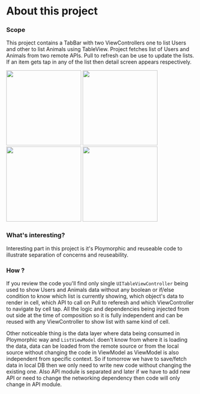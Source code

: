 # About this project

### Scope
This project contains a TabBar with two ViewControllers one to list Users and other to list Animals using TableView. Project fetches list of Users and Animals from two remote APIs. Pull to refresh can be use to update the lists. If an item gets tap in any of the list then detail screen appears respectively. 

<p float="left">
  <img src="https://user-images.githubusercontent.com/16016161/163126685-d93f4c7d-17df-4606-82c7-71a168a1b4da.png" width="200" />
  <img src="https://user-images.githubusercontent.com/16016161/163127062-8f4ba9af-5b50-4408-808d-6f00e9216c8b.png" width="200" /> 
  <img src="https://user-images.githubusercontent.com/16016161/163126844-885f925c-b8dc-47ee-8a1f-4d96152935d4.png" width="200" />
  <img src="https://user-images.githubusercontent.com/16016161/163126963-43511abf-8845-4040-a615-afba57b6a3fb.png" width="200" />
</p>

### What's interesting?
Interesting part in this project is it's Ploymorphic and reuseable code to illustrate separation of concerns and reuseability.

### How ?
If you review the code you'll find only single `UITableViewController` being used to show Users and Animals data without any boolean or if/else condition to know which list is currently showing, which object's data to render in cell, which API to call on Pull to referesh and which ViewController to navigate by cell tap. All the logic and dependencies being injected from out side at the time of composition so it is fully independent and can be reused with any ViewController to show list with same kind of cell.

Other noticeable thing is the data layer where data being consumed in Ploymorphic way and `ListViewModel` doen't know from where it is loading the data, data can be loaded from the remote source or from the local source without changing the code in ViewModel as ViewModel is also independent from specific context. So if tomorrow we have to save/fetch data in local DB then we only need to write new code without changing the existing one. Also API module is separated and later if we have to add new API or need to change the networking dependency then code will only change in API module.
